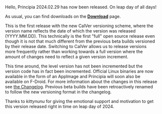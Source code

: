 Hello, Principia 2024.02.29 has now been released. On leap day of all days!

As usual, you can find downloads on the **[Download](/download)** page.

This is the first release with the new CalVer versioning scheme, where the version name reflects the date of which the version was released (YYYY.MM.DD). This technically is the first "full" open source release even though it is not that much different from the previous beta builds versioned by their release date. Switching to CalVer allows us to release versions more frequently rather than working towards a full version where the amount of changes need to reflect a given version increment.

This time around, the level version has not been incremented but the version code has in fact been incremented. Official Linux binaries are now available in the form of an AppImage and Principia will soon also be available on F-Droid. For more information about the changes in this release see [the Changelog](/wiki/Changelog). Previous beta builds have been retroactively renamed to follow the new versioning format in the changelog.


Thanks to *kittynunu* for giving the emotional support and motivation to get this version released right in time on leap day of 2024.
